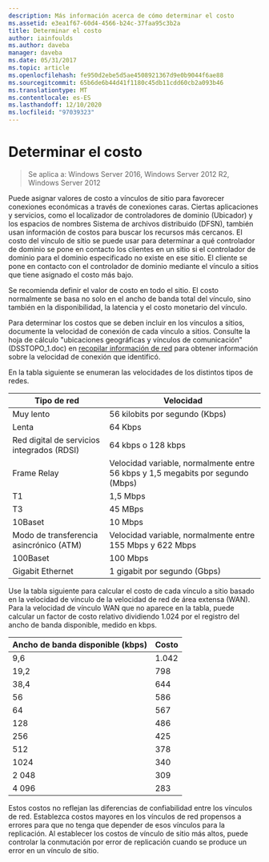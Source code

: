```yaml
---
description: Más información acerca de cómo determinar el costo
ms.assetid: e3ea1f67-60d4-4566-b24c-37faa95c3b2a
title: Determinar el costo
author: iainfoulds
ms.author: daveba
manager: daveba
ms.date: 05/31/2017
ms.topic: article
ms.openlocfilehash: fe950d2ebe5d5ae4508921367d9e0b9044f6ae88
ms.sourcegitcommit: 65b6de6b44d41f1180c45db11cdd60cb2a093b46
ms.translationtype: MT
ms.contentlocale: es-ES
ms.lasthandoff: 12/10/2020
ms.locfileid: "97039323"
---
```

# <a name="determining-the-cost"></a>Determinar el costo

>Se aplica a: Windows Server 2016, Windows Server 2012 R2, Windows Server 2012

Puede asignar valores de costo a vínculos de sitio para favorecer conexiones económicas a través de conexiones caras. Ciertas aplicaciones y servicios, como el localizador de controladores de dominio (Ubicador) y los espacios de nombres Sistema de archivos distribuido (DFSN), también usan información de costos para buscar los recursos más cercanos. El costo del vínculo de sitio se puede usar para determinar a qué controlador de dominio se pone en contacto los clientes en un sitio si el controlador de dominio para el dominio especificado no existe en ese sitio. El cliente se pone en contacto con el controlador de dominio mediante el vínculo a sitios que tiene asignado el costo más bajo.

Se recomienda definir el valor de costo en todo el sitio. El costo normalmente se basa no solo en el ancho de banda total del vínculo, sino también en la disponibilidad, la latencia y el costo monetario del vínculo.

Para determinar los costos que se deben incluir en los vínculos a sitios, documente la velocidad de conexión de cada vínculo a sitios. Consulte la hoja de cálculo "ubicaciones geográficas y vínculos de comunicación" (DSSTOPO_1.doc) en [recopilar información de red](../../ad-ds/plan/Collecting-Network-Information.md) para obtener información sobre la velocidad de conexión que identificó.

En la tabla siguiente se enumeran las velocidades de los distintos tipos de redes.

|Tipo de red|Velocidad|
|----------------|---------|
|Muy lento|56 kilobits por segundo (Kbps)|
|Lenta|64 Kbps|
|Red digital de servicios integrados (RDSI)|64 kbps o 128 kbps|
|Frame Relay|Velocidad variable, normalmente entre 56 kbps y 1,5 megabits por segundo (Mbps)|
|T1|1,5 Mbps|
|T3|45 MBps|
|10Baset|10 Mbps|
|Modo de transferencia asincrónico (ATM)|Velocidad variable, normalmente entre 155 Mbps y 622 Mbps|
|100Baset|100 Mbps|
|Gigabit Ethernet|1 gigabit por segundo (Gbps)|

Use la tabla siguiente para calcular el costo de cada vínculo a sitio basado en la velocidad de vínculo de la velocidad de red de área extensa (WAN). Para la velocidad de vínculo WAN que no aparece en la tabla, puede calcular un factor de costo relativo dividiendo 1.024 por el registro del ancho de banda disponible, medido en kbps.

|Ancho de banda disponible (kbps)|Costo|
|--------------------------------|--------|
|9,6|1.042|
|19,2|798|
|38,4|644|
|56|586|
|64|567|
|128|486|
|256|425|
|512|378|
|1024|340|
|2 048|309|
|4 096|283|

Estos costos no reflejan las diferencias de confiabilidad entre los vínculos de red. Establezca costos mayores en los vínculos de red propensos a errores para que no tenga que depender de esos vínculos para la replicación. Al establecer los costos de vínculo de sitio más altos, puede controlar la conmutación por error de replicación cuando se produce un error en un vínculo de sitio.



